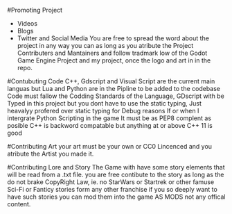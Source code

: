 #Promoting Project
- Videos
- Blogs
- Twitter and Social Media
  You are free to spread the word about the project in any way you can as long as you atribute the Project Contributers and 
  Mantainers and follow tradmark low of the Godot Game Engine Project and my project, once the logo and art in in the repo.
  

#Contubuting Code
   C++, Gdscript and Visual Script are the current main languas but Lua and Python are in the Pipline to be added to the codebase
   Code must fallow the Codding Standards of the Language, GDscript with be Typed in this project but you dont have to use the
   static typing, Just heavalyy profered over static typing for Debug reasons
   If or when I intergrate Python Scripting in the game It must be as PEP8 complent as posible
   C++ is backword compatable but anything at or above C++ 11 is good

#Contributing Art
 your art must be your own or CC0 Lincenced and you atribute the Artist you made it.

#Contributing Lore and Story
  The Game with have some story elements that will be read from a .txt file. you are free contibute to the story as long as 
  the do not brake CopyRight Law, ie. no StarWars or Startrek or other famuse Sci-Fi or Fanticy stories form any other franchise
  if you so deeply want to have such stories you can mod them into the game AS MODS not any offical content.
